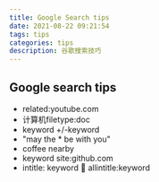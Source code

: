 ```yaml
---
title: Google Search tips
date: 2021-08-22 09:21:54
tags: tips
categories: tips
description: 谷歌搜索技巧
---
```


## Google search tips

+ related:youtube.com
+ 计算机filetype:doc
+ keyword +/-keyword
+ "may the * be with you"
+ coffee nearby
+ keyword site:github.com
+ intitle: keyword :bow_and_arrow: allintitle:keyword
